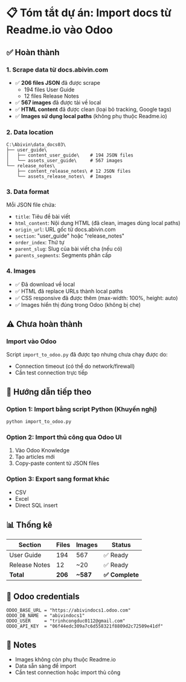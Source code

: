# 📋 Tóm tắt dự án: Import docs từ Readme.io vào Odoo

## ✅ Hoàn thành

### 1. Scrape data từ docs.abivin.com
- ✅ **206 files JSON** đã được scrape
  - 194 files User Guide
  - 12 files Release Notes
- ✅ **567 images** đã được tải về local
- ✅ **HTML content** đã được clean (loại bỏ tracking, Google tags)
- ✅ **Images sử dụng local paths** (không phụ thuộc Readme.io)

### 2. Data location
```
C:\Abivin\data_docs03\
├── user_guide\
│   ├── content_user_guide\    # 194 JSON files
│   └── assets_user_guide\     # 567 images
└── release_notes\
    ├── content_release_notes\ # 12 JSON files
    └── assets_release_notes\  # Images
```

### 3. Data format
Mỗi JSON file chứa:
- `title`: Tiêu đề bài viết
- `html_content`: Nội dung HTML (đã clean, images dùng local paths)
- `origin_url`: URL gốc từ docs.abivin.com
- `section`: "user_guide" hoặc "release_notes"
- `order_index`: Thứ tự
- `parent_slug`: Slug của bài viết cha (nếu có)
- `parents_segments`: Segments phân cấp

### 4. Images
- ✅ Đã download về local
- ✅ HTML đã replace URLs thành local paths
- ✅ CSS responsive đã được thêm (max-width: 100%, height: auto)
- ✅ Images hiển thị đúng trong Odoo (không bị che)

## ⚠️ Chưa hoàn thành

### Import vào Odoo
Script `import_to_odoo.py` đã được tạo nhưng chưa chạy được do:
- Connection timeout (có thể do network/firewall)
- Cần test connection trực tiếp

## 🚀 Hướng dẫn tiếp theo

### Option 1: Import bằng script Python (Khuyến nghị)
```bash
python import_to_odoo.py
```

### Option 2: Import thủ công qua Odoo UI
1. Vào Odoo Knowledge
2. Tạo articles mới
3. Copy-paste content từ JSON files

### Option 3: Export sang format khác
- CSV
- Excel
- Direct SQL insert

## 📊 Thống kê

| Section | Files | Images | Status |
|---------|-------|--------|--------|
| User Guide | 194 | 567 | ✅ Ready |
| Release Notes | 12 | ~20 | ✅ Ready |
| **Total** | **206** | **~587** | **✅ Complete** |

## 🔑 Odoo credentials

```
ODOO_BASE_URL = "https://abivindocs1.odoo.com"
ODOO_DB_NAME  = "abivindocs1"
ODOO_USER     = "trinhcongduc0112@gmail.com"
ODOO_API_KEY  = "06f44edc309a7c6d558321f8809d2c72509e41df"
```

## 📝 Notes

- Images không còn phụ thuộc Readme.io
- Data sẵn sàng để import
- Cần test connection hoặc import thủ công





